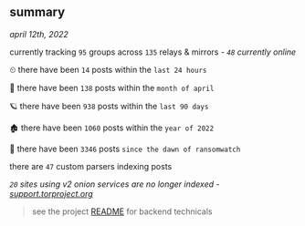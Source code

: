 
## summary
_april 12th, 2022_

currently tracking `95` groups across `135` relays & mirrors - _`48` currently online_

⏲ there have been `14` posts within the `last 24 hours`

🦈 there have been `138` posts within the `month of april`

🪐 there have been `938` posts within the `last 90 days`

🏚 there have been `1060` posts within the `year of 2022`

🦕 there have been `3346` posts `since the dawn of ransomwatch`

there are `47` custom parsers indexing posts

_`20` sites using v2 onion services are no longer indexed - [support.torproject.org](https://support.torproject.org/onionservices/v2-deprecation/)_

> see the project [README](https://github.com/thetanz/ransomwatch#ransomwatch--) for backend technicals
